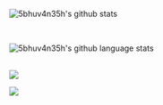 ![5bhuv4n35h's github stats](https://github-readme-stats.vercel.app/api?username=5bhuv4n35h&show_icons=true&theme=dracula&count_private=true)<br>



<br>

![5bhuv4n35h's github language stats](https://github-readme-stats.vercel.app/api/top-langs/?username=5bhuv4n35h&layout=compact&theme=dracula)<br>
<br>

![](https://img.shields.io/github/followers/5bhuv4n35h?label=FOllow&style=plastic)
<br>


![](https://img.shields.io/github/stars/5bhuv4n35h?style=plastic)
<br>


